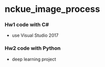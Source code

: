 # nckue_image_process
### Hw1 code with C# 
  * use Visual Studio 2017
### Hw2 code with Python
  * deep learning project

